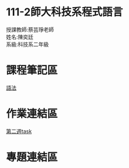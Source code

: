 # 111-2師大科技系程式語言
授課教師:蔡芸琤老師\
姓名:陳奕廷\
系級:科技系二年級

# 課程筆記區
[語法](https://markdown.tw/)

# 作業連結區
[第二週task](https://github.com/Tommy3883/111-2PL/blob/main/Untitled.ipynb)

# 專題連結區
